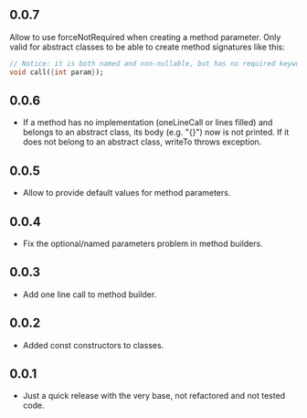 ## 0.0.7

Allow to use forceNotRequired when creating a method parameter. Only valid for abstract classes to be able to create method signatures like this:

```dart
// Notice: it is both named and non-nullable, but has no required keyword.
void call({int param});
```

## 0.0.6

- If a method has no implementation (oneLineCall or lines filled) and belongs to an abstract class, its body (e.g. "{}") now is not printed. If it does not belong to an abstract class, writeTo throws exception.

## 0.0.5

- Allow to provide default values for method parameters.

## 0.0.4

- Fix the optional/named parameters problem in method builders.

## 0.0.3

- Add one line call to method builder.

## 0.0.2

- Added const constructors to classes.

## 0.0.1

- Just a quick release with the very base, not refactored and not tested code.
